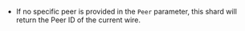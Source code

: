 - If no specific peer is provided in the `Peer` parameter, this shard will return the Peer ID of the current wire.